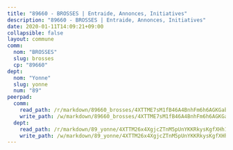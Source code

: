 ```yaml
---
title: "89660 - BROSSES | Entraide, Annonces, Initiatives"
description: "89660 - BROSSES | Entraide, Annonces, Initiatives"
date: 2020-01-11T14:09:21+09:00
collapsible: false
layout: commune
comm:
  nom: "BROSSES"
  slug: brosses
  cp: "89660"
dept:
  nom: "Yonne"
  slug: yonne
  num: "89"
peerpad:
  comm:
    read_path: /r/markdown/89660_brosses/4XTTME7sM1fB46A4BnhFm6h6AGKGabCELeNqEn6njDfff3eTb
    write_path: /w/markdown/89660_brosses/4XTTME7sM1fB46A4BnhFm6h6AGKGabCELeNqEn6njDfff3eTb-K3TgUR6EQYN8QcRkyQB6K4Qwj5BunfAEVPoDFonj12aqdN3a8V961afZcAdPVTaxSUk1G181F8GTDPxU16izBYTjLHLzZsWd3kDMYSuF7R1XoiVGaNCFC12GuzAwRsWkpMZaxJjT
  dept:
    read_path: /r/markdown/89_yonne/4XTTM26x4XgjcZTnM5pUnYKKRkysKgfXHh1wiigoPHqn9LDKB
    write_path: /w/markdown/89_yonne/4XTTM26x4XgjcZTnM5pUnYKKRkysKgfXHh1wiigoPHqn9LDKB-K3TgU4xaMVqzoRnPJNyddApuMoWvJyHL35bzooauYvdhG3MLg3ikjpoueq9BDtqVP4hJBQxpPxix2gohzXyST9tZPnEkyXpDMdHiAFpx7EU6e8WgvFk7NPsBQepM8o13bG9dyqq7
---
```


